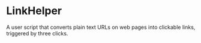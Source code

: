 # LinkHelper
A user script that converts plain text URLs on web pages into clickable links, triggered by three clicks.  
